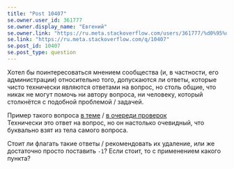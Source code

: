 ```yaml
---
title: "Post 10407"
se.owner.user_id: 361777
se.owner.display_name: "Евгений"
se.owner.link: "https://ru.meta.stackoverflow.com/users/361777/%d0%95%d0%b2%d0%b3%d0%b5%d0%bd%d0%b8%d0%b9"
se.link: "https://ru.meta.stackoverflow.com/q/10407"
se.post_id: 10407
se.post_type: question
---
```

<p>Хотел бы поинтересоваться мнением сообщества (и, в частности, его администрации) относительно того, допускаются ли ответы, которые чисто технически являются ответами на вопрос, но столь общие, что никак не могут помочь ни автору вопроса, ни человеку, который столкнётся с подобной проблемой / задачей.  </p>

<p>Пример такого вопроса <a href="https://ru.stackoverflow.com/a/1116955/361777">в теме</a> / <a href="https://ru.stackoverflow.com/review/low-quality-posts/469774">в очереди проверок</a><br>
Технически это ответ на вопрос, но он настолько очевидный, что буквально взят из тела самого вопроса. </p>

<p>Стоит ли флагать такие ответы / рекомендовать их удаление, или же достаточно просто поставить <code>-1</code>? Если стоит, то с применением какого пункта?</p>
